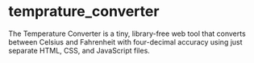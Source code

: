 # temprature_converter
The Temperature Converter is a tiny, library-free web tool that converts between Celsius and Fahrenheit with four-decimal accuracy using just separate HTML, CSS, and JavaScript files.
